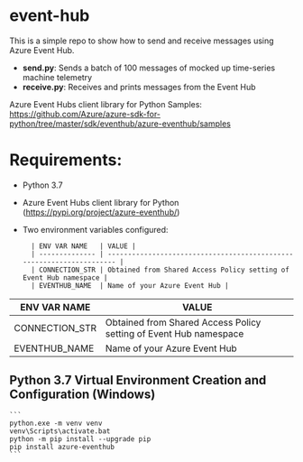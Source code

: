 # event-hub

This is a simple repo to show how to send and receive messages using Azure Event Hub.

- **send.py**:  Sends a batch of 100 messages of mocked up time-series machine telemetry
- **receive.py**:  Receives and prints messages from the Event Hub

Azure Event Hubs client library for Python Samples:
https://github.com/Azure/azure-sdk-for-python/tree/master/sdk/eventhub/azure-eventhub/samples

# Requirements:
- Python 3.7
- Azure Event Hubs client library for Python (https://pypi.org/project/azure-eventhub/)
- Two environment variables configured:

        | ENV VAR NAME   | VALUE |
        | -------------- | --------------------------------------------------------------------- |
        | CONNECTION_STR | Obtained from Shared Access Policy setting of Event Hub namespace |
        | EVENTHUB_NAME  | Name of your Azure Event Hub |

| ENV VAR NAME | VALUE |
|--------------|-------|
| CONNECTION_STR | Obtained from Shared Access Policy setting of Event Hub namespace |
| EVENTHUB_NAME | Name of your Azure Event Hub |

## Python 3.7 Virtual Environment Creation and Configuration (Windows)
    ```
    python.exe -m venv venv
    venv\Scripts\activate.bat
    python -m pip install --upgrade pip
    pip install azure-eventhub
    ```